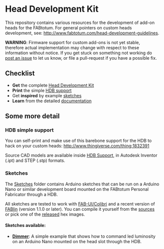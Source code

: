 Head Development Kit
====================

This repository contains various resources for the development of
add-on heads for the FABtotum. For general pointers on custom heads
development, see: http://www.fabtotum.com/head-development-guidelines.

**WARNING**: Firmware support for custom add-ons is not yet stable,
therefore actual implementation may change with respect to these
information without notice. If you get stuck on something not working
do [post an issue](/FABtotum/Head-Development-Kit/issues/new) to let us
know, or file a pull-request if you have a possible fix.


Checklist
---------

- **Get** the complete [Head Development Kit](https://store.fabtotum.com/intl/head-development-kit.html)
- **Print** the simple [HDB support](http://www.thingiverse.com/thing:1832391)
- Get **inspired** by example [sketches](Sketches)
- **Learn** from the detailed [documentation](Documentation)


Some more detail
--------------

### HDB simple support

You can self-print and make use of this barebone support for the HDB to
hack on your custom heads: http://www.thingiverse.com/thing:1832391

Source CAD models are available inside [HDB Support](/FABtotum/Head-Development-Kit/tree/master/HDB+Support), in
Autodesk Inventor (.ipt) and STEP (.stp) formats.


### Sketches

The [Sketches](Sketches) folder contains Arduino sketches that can be
run on a Arduino Nano or similar development board mounted on the
FABtotum Personal Fabricator through a HDB.

All sketches are tested to work with
[FAB-UI/Colibri](/FABtotum/fabui-colibri) and a recent version of
[FABlin](/FABtotum/FABlin) (version 1.1.0 or later). You can compile it
yourself from the [sources](/FABtotum/FABlin/tree/master) or pick one
of the [released](/FABtotum/FABlin/releases) hex images.


#### Sketches available:

- [**Dimmer**](https://github.com/FABtotum/Head-Development-Kit/tree/master/Sketches/Dimmer):
  A simple example that shows how to command led luminosity on an
  Arduino Nano mounted on the head slot through the HDB.
